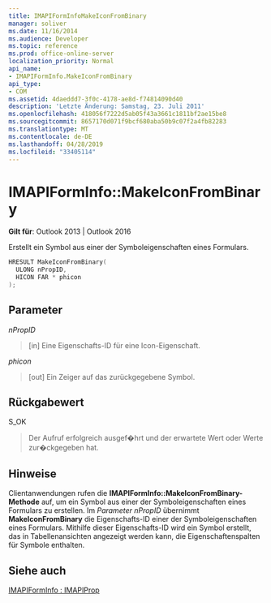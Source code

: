 ```yaml
---
title: IMAPIFormInfoMakeIconFromBinary
manager: soliver
ms.date: 11/16/2014
ms.audience: Developer
ms.topic: reference
ms.prod: office-online-server
localization_priority: Normal
api_name:
- IMAPIFormInfo.MakeIconFromBinary
api_type:
- COM
ms.assetid: 4daeddd7-3f0c-4178-ae8d-f74814090d40
description: 'Letzte Änderung: Samstag, 23. Juli 2011'
ms.openlocfilehash: 418056f7222d5ab05f43a3661c1811bf2ae15be8
ms.sourcegitcommit: 8657170d071f9bcf680aba50b9c07f2a4fb82283
ms.translationtype: MT
ms.contentlocale: de-DE
ms.lasthandoff: 04/28/2019
ms.locfileid: "33405114"
---
```

# <a name="imapiforminfomakeiconfrombinary"></a>IMAPIFormInfo::MakeIconFromBinary

  
  
**Gilt für**: Outlook 2013 | Outlook 2016 
  
Erstellt ein Symbol aus einer der Symboleigenschaften eines Formulars.
  
```cpp
HRESULT MakeIconFromBinary(
  ULONG nPropID,
  HICON FAR * phicon
);
```

## <a name="parameters"></a>Parameter

 _nPropID_
  
> [in] Eine Eigenschafts-ID für eine Icon-Eigenschaft.
    
 _phicon_
  
> [out] Ein Zeiger auf das zurückgegebene Symbol.
    
## <a name="return-value"></a>Rückgabewert

S_OK 
  
> Der Aufruf erfolgreich ausgef�hrt und der erwartete Wert oder Werte zur�ckgegeben hat.
    
## <a name="remarks"></a>Hinweise

Clientanwendungen rufen die **IMAPIFormInfo::MakeIconFromBinary-Methode** auf, um ein Symbol aus einer der Symboleigenschaften eines Formulars zu erstellen. Im  _Parameter nPropID_ übernimmt **MakeIconFromBinary** die Eigenschafts-ID einer der Symboleigenschaften eines Formulars. Mithilfe dieser Eigenschafts-ID wird ein Symbol erstellt, das in Tabellenansichten angezeigt werden kann, die Eigenschaftenspalten für Symbole enthalten. 
  
## <a name="see-also"></a>Siehe auch



[IMAPIFormInfo : IMAPIProp](imapiforminfoimapiprop.md)

